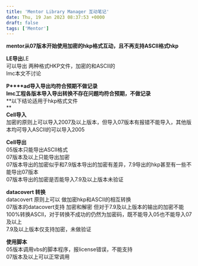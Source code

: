 ```yaml
---
title: 'Mentor Library Manager 互动笔记'
date: Thu, 19 Jan 2023 08:37:53 +0000
draft: false
tags: ['Mentor']
---
```


**mentor从07版本开始使用加密的hkp格式互动，且不再支持ASCII格式hkp**

**LE导出**LE  
可以导出 两种格式HKP文件，加密的和ASCII的  
lmc本文不讨论

**P****ad导入导出均符合预期不做记录**  
**lmc工程各版本导入导出转换不存在问题均符合预期，不做记录**  
**以下结论适用于hkp格式文件  
**  
**Cell导入**  
加密的原则上可以导入2007及以上版本，但导入07版本有报错不能导入，其他版本均可导入ASCII的可以导入2005

**Cell导出**  
05版本只能导出ASCII格式  
07版本及以上只能导出加密  
07版本导出的加密似乎和7.9版本导出的加密有差异，7.9导出的hkp甚至有一些不能导出07版本  
07版本导出的加密是否能导入7.9及以上版本未验证

**datacovert 转换**  
datacovert 原则上可以 做加密hkp和ASCII的相互转换  
07版本的datacovert支持 加密和解密 但对于7.9及以上版本的输出的加密不能100%转换ASCII，对于转换不成功的仍然为加密码，既不能导入05也不能导入07及以上  
7.9及以上版本仅支持加密，未做验证

**使用脚本**  
05版本调用vbs的脚本程序，报license错误，不能支持  
07版本及以上可以正常调用